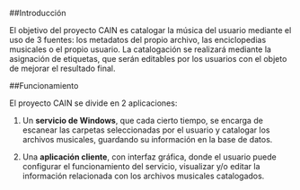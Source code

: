 ##Introducción 

El objetivo del proyecto CAIN es catalogar la música del usuario mediante el uso de 3 fuentes: los metadatos del propio archivo, las enciclopedias musicales o el propio usuario. La catalogación se realizará mediante la asignación de etiquetas, que serán editables por los usuarios con el objeto de mejorar el resultado final.

##Funcionamiento

El proyecto CAIN se divide en 2 aplicaciones:

1. Un **servicio de Windows**, que cada cierto tiempo, se encarga de escanear las carpetas seleccionadas por el usuario y catalogar los archivos musicales, guardando su información en la base de datos.

2. Una **aplicación cliente**, con interfaz gráfica, donde el usuario puede configurar el funcionamiento del servicio, visualizar y/o editar la información relacionada con los archivos musicales catalogados.
